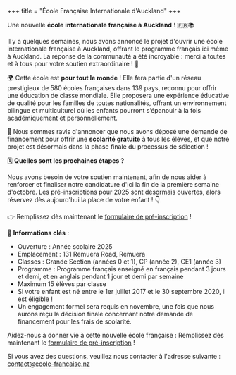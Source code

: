 +++
title = "École Française Internationale d'Auckland"
+++

Une nouvelle **école internationale française à Auckland**&nbsp;! 🇫🇷📚

Il y a quelques semaines, nous avons annoncé le projet d'ouvrir une école internationale française à Auckland, offrant le programme français ici même à Auckland. La réponse de la communauté a été incroyable&nbsp;: merci à toutes et à tous pour votre soutien extraordinaire&nbsp;! 🙌

🌍 Cette école est **pour tout le monde**&nbsp;! Elle fera partie d'un réseau prestigieux de 580 écoles françaises dans 139 pays, reconnu pour offrir une éducation de classe mondiale. Elle proposera une expérience éducative de qualité pour les familles de toutes nationalités, offrant un environnement bilingue et multiculturel où les enfants pourront s’épanouir à la fois académiquement et personnellement.

🎉 Nous sommes ravis d'annoncer que nous avons déposé une demande de financement pour offrir une **scolarité gratuite** à tous les élèves, et que notre projet est désormais dans la phase finale du processus de sélection&nbsp;!

🗓️ **Quelles sont les prochaines étapes&nbsp;?**

Nous avons besoin de votre soutien maintenant, afin de nous aider à renforcer et finaliser notre candidature d'ici la fin de la première semaine d'octobre. Les pré-inscriptions pour 2025 sont désormais ouvertes, alors réservez dès aujourd'hui la place de votre enfant&nbsp;! 👇

👉 Remplissez dès maintenant le [formulaire de pré-inscription](https://docs.google.com/forms/d/1VLo-GeMip3u43QxgeJ3xVMMyPnuiR6afyajZACTnBsk/viewform)&nbsp;!

🔑 **Informations clés**&nbsp;:

- Ouverture&nbsp;: Année scolaire 2025
- Emplacement&nbsp;: 131 Remuera Road, Remuera
- Classes&nbsp;: Grande Section (années 0 et 1), CP (année 2), CE1 (année 3)
- Programme&nbsp;: Programme français enseigné en français pendant 3 jours et demi, et en anglais pendant 1 jour et demi par semaine
- Maximum 15 élèves par classe
- Si votre enfant est né entre le 1er juillet 2017 et le 30 septembre 2020, il est éligible&nbsp;!
- Un engagement formel sera requis en novembre, une fois que nous aurons reçu la décision finale concernant notre demande de financement pour les frais de scolarité.

Aidez-nous à donner vie à cette nouvelle école française&nbsp;: Remplissez dès maintenant le [formulaire de pré-inscription](https://docs.google.com/forms/d/1VLo-GeMip3u43QxgeJ3xVMMyPnuiR6afyajZACTnBsk/viewform)&nbsp;!

Si vous avez des questions, veuillez nous contacter à l'adresse suivante : contact@ecole-francaise.nz
